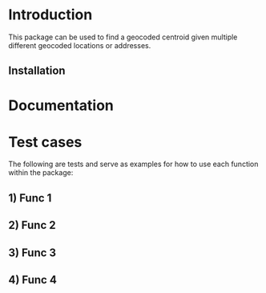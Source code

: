 # Introduction
This package can be used to find a geocoded centroid given multiple different geocoded locations or addresses.
## Installation

# Documentation

# Test cases
The following are tests and serve as examples for how to use each function within the package:
## 1) Func 1

## 2) Func 2

## 3) Func 3

## 4) Func 4

